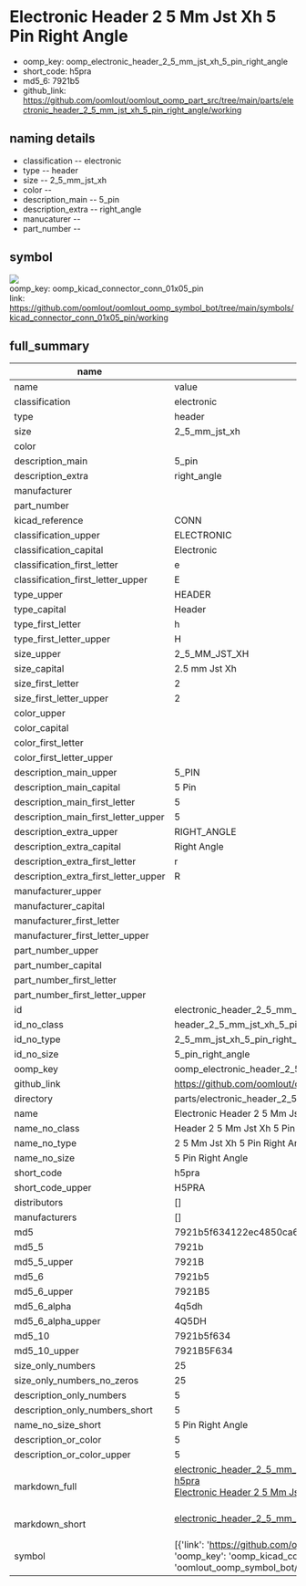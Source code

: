 # Electronic Header 2 5 Mm Jst Xh 5 Pin Right Angle

  
* oomp_key: oomp_electronic_header_2_5_mm_jst_xh_5_pin_right_angle 
* short_code: h5pra
* md5_6: 7921b5  
* github_link: https://github.com/oomlout/oomlout_oomp_part_src/tree/main/parts/electronic_header_2_5_mm_jst_xh_5_pin_right_angle/working  
## naming details
* classification -- electronic
* type -- header
* size -- 2_5_mm_jst_xh
* color -- 
* description_main -- 5_pin
* description_extra -- right_angle
* manucaturer -- 
* part_number -- 



## symbol

![](symbol/{index}/working/working_600.png)  
oomp_key: oomp_kicad_connector_conn_01x05_pin  
link: https://github.com/oomlout/oomlout_oomp_symbol_bot/tree/main/symbols/kicad_connector_conn_01x05_pin/working  


## full_summary
| name | value | 
| --- | --- | 
| name | value | 
| classification | electronic | 
| type | header | 
| size | 2_5_mm_jst_xh | 
| color |  | 
| description_main | 5_pin | 
| description_extra | right_angle | 
| manufacturer |  | 
| part_number |  | 
| kicad_reference | CONN | 
| classification_upper | ELECTRONIC | 
| classification_capital | Electronic | 
| classification_first_letter | e | 
| classification_first_letter_upper | E | 
| type_upper | HEADER | 
| type_capital | Header | 
| type_first_letter | h | 
| type_first_letter_upper | H | 
| size_upper | 2_5_MM_JST_XH | 
| size_capital | 2.5 mm Jst Xh | 
| size_first_letter | 2 | 
| size_first_letter_upper | 2 | 
| color_upper |  | 
| color_capital |  | 
| color_first_letter |  | 
| color_first_letter_upper |  | 
| description_main_upper | 5_PIN | 
| description_main_capital | 5 Pin | 
| description_main_first_letter | 5 | 
| description_main_first_letter_upper | 5 | 
| description_extra_upper | RIGHT_ANGLE | 
| description_extra_capital | Right Angle | 
| description_extra_first_letter | r | 
| description_extra_first_letter_upper | R | 
| manufacturer_upper |  | 
| manufacturer_capital |  | 
| manufacturer_first_letter |  | 
| manufacturer_first_letter_upper |  | 
| part_number_upper |  | 
| part_number_capital |  | 
| part_number_first_letter |  | 
| part_number_first_letter_upper |  | 
| id | electronic_header_2_5_mm_jst_xh_5_pin_right_angle | 
| id_no_class | header_2_5_mm_jst_xh_5_pin_right_angle | 
| id_no_type | 2_5_mm_jst_xh_5_pin_right_angle | 
| id_no_size | 5_pin_right_angle | 
| oomp_key | oomp_electronic_header_2_5_mm_jst_xh_5_pin_right_angle | 
| github_link | https://github.com/oomlout/oomlout_oomp_part_src/tree/main/parts/electronic_header_2_5_mm_jst_xh_5_pin_right_angle/working | 
| directory | parts/electronic_header_2_5_mm_jst_xh_5_pin_right_angle | 
| name | Electronic Header 2 5 Mm Jst Xh 5 Pin Right Angle | 
| name_no_class | Header 2 5 Mm Jst Xh 5 Pin Right Angle | 
| name_no_type | 2 5 Mm Jst Xh 5 Pin Right Angle | 
| name_no_size | 5 Pin Right Angle | 
| short_code | h5pra | 
| short_code_upper | H5PRA | 
| distributors | [] | 
| manufacturers | [] | 
| md5 | 7921b5f634122ec4850ca69dbdb14b64 | 
| md5_5 | 7921b | 
| md5_5_upper | 7921B | 
| md5_6 | 7921b5 | 
| md5_6_upper | 7921B5 | 
| md5_6_alpha | 4q5dh | 
| md5_6_alpha_upper | 4Q5DH | 
| md5_10 | 7921b5f634 | 
| md5_10_upper | 7921B5F634 | 
| size_only_numbers | 25 | 
| size_only_numbers_no_zeros | 25 | 
| description_only_numbers | 5 | 
| description_only_numbers_short | 5 | 
| name_no_size_short | 5 Pin Right Angle | 
| description_or_color | 5 | 
| description_or_color_upper | 5 | 
| markdown_full | [electronic_header_2_5_mm_jst_xh_5_pin_right_angle](https://github.com/oomlout/oomlout_oomp_part_src/tree/main/parts/electronic_header_2_5_mm_jst_xh_5_pin_right_angle/working)<br>[h5pra](https://github.com/oomlout/oomlout_oomp_part_src/tree/main/parts/electronic_header_2_5_mm_jst_xh_5_pin_right_angle/working)<br>[Electronic Header 2 5 Mm Jst Xh 5 Pin Right Angle](https://github.com/oomlout/oomlout_oomp_part_src/tree/main/parts/electronic_header_2_5_mm_jst_xh_5_pin_right_angle/working)<br><br> | 
| markdown_short | [electronic_header_2_5_mm_jst_xh_5_pin_right_angle](https://github.com/oomlout/oomlout_oomp_part_src/tree/main/parts/electronic_header_2_5_mm_jst_xh_5_pin_right_angle/working)<br><br> | 
| symbol | [{'link': 'https://github.com/oomlout/oomlout_oomp_symbol_bot/tree/main/symbols/kicad_connector_conn_01x05_pin', 'oomp_key': 'oomp_kicad_connector_conn_01x05_pin', 'directory': 'oomlout_oomp_symbol_bot/symbols/kicad_connector_conn_01x05_pin//working/working.kicad_sym', 'index': 0}] | 
